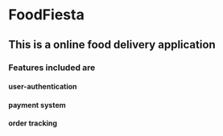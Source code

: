 # FoodFiesta
## This is a online food delivery application
### Features included are
#### user-authentication 
#### payment system
#### order tracking